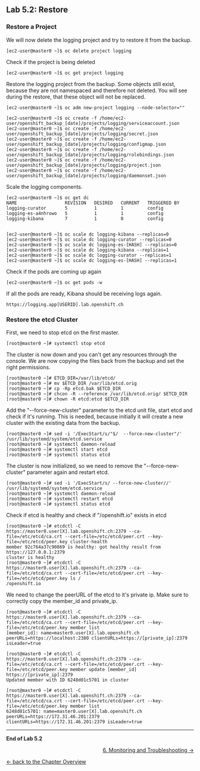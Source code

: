 ## Lab 5.2: Restore

### Restore a Project

We will now delete the logging project and try to restore it from the backup.
```
[ec2-user@master0 ~]$ oc delete project logging
```

Check if the project is being deleted
```
[ec2-user@master0 ~]$ oc get project logging
```

Restore the logging project from the backup. Some objects still exist, because they are not namespaced and therefore not deleted. You will see during the restore, that these object will not be replaced.
```
[ec2-user@master0 ~]$ oc adm new-project logging --node-selector=""

[ec2-user@master0 ~]$ oc create -f /home/ec2-user/openshift_backup_[date]/projects/logging/serviceaccount.json
[ec2-user@master0 ~]$ oc create -f /home/ec2-user/openshift_backup_[date]/projects/logging/secret.json
[ec2-user@master0 ~]$ oc create -f /home/ec2-user/openshift_backup_[date]/projects/logging/configmap.json
[ec2-user@master0 ~]$ oc create -f /home/ec2-user/openshift_backup_[date]/projects/logging/rolebindings.json
[ec2-user@master0 ~]$ oc create -f /home/ec2-user/openshift_backup_[date]/projects/logging/project.json
[ec2-user@master0 ~]$ oc create -f /home/ec2-user/openshift_backup_[date]/projects/logging/daemonset.json
```

Scale the logging components.
```
[ec2-user@master0 ~]$ oc get dc
NAME                  REVISION   DESIRED   CURRENT   TRIGGERED BY
logging-curator       5          1         1         config
logging-es-a4nhrowo   5          1         1         config
logging-kibana        7          1         0         config


[ec2-user@master0 ~]$ oc scale dc logging-kibana --replicas=0
[ec2-user@master0 ~]$ oc scale dc logging-curator --replicas=0
[ec2-user@master0 ~]$ oc scale dc logging-es-[HASH] --replicas=0
[ec2-user@master0 ~]$ oc scale dc logging-kibana --replicas=1
[ec2-user@master0 ~]$ oc scale dc logging-curator --replicas=1
[ec2-user@master0 ~]$ oc scale dc logging-es-[HASH] --replicas=1
``` 

Check if the pods are coming up again
```
[ec2-user@master0 ~]$ oc get pods -w
```

If all the pods are ready, Kibana should be receiving logs again.
```
https://logging.app[USERID].lab.openshift.ch
```


### Restore the etcd Cluster

First, we need to stop etcd on the first master.
```
[root@master0 ~]# systemctl stop etcd
```

The cluster is now down and you can't get any resources through the console. We are now copying the files back from the backup and set the right permissions.
```
[root@master0 ~]# ETCD_DIR=/var/lib/etcd/
[root@master0 ~]# mv $ETCD_DIR /var/lib/etcd.orig
[root@master0 ~]# cp -Rp etcd.bak $ETCD_DIR
[root@master0 ~]# chcon -R --reference /var/lib/etcd.orig/ $ETCD_DIR
[root@master0 ~]# chown -R etcd:etcd $ETCD_DIR
```

Add the "--force-new-cluster" parameter to the etcd unit file, start etcd and check if it's running. This is needed, because initially it will create a new cluster with the existing data from the backup.
```
[root@master0 ~]# sed -i '/ExecStart/s/"$/  --force-new-cluster"/' /usr/lib/systemd/system/etcd.service
[root@master0 ~]# systemctl daemon-reload
[root@master0 ~]# systemctl start etcd
[root@master0 ~]# systemctl status etcd
```

The cluster is now initialized, so we need to remove the "--force-new-cluster" parameter again and restart etcd.
```
[root@master0 ~]# sed -i '/ExecStart/s/ --force-new-cluster//' /usr/lib/systemd/system/etcd.service
[root@master0 ~]# systemctl daemon-reload
[root@master0 ~]# systemctl restart etcd
[root@master0 ~]# systemctl status etcd
```

Check if etcd is healthy and check if "/openshift.io" exists in etcd
```
[root@master0 ~]# etcdctl -C https://master0.user[X].lab.openshift.ch:2379 --ca-file=/etc/etcd/ca.crt --cert-file=/etc/etcd/peer.crt --key-file=/etc/etcd/peer.key cluster-health
member 92c764a37c90869 is healthy: got healthy result from https://127.0.0.1:2379
cluster is healthy
[root@master0 ~]# etcdctl -C https://master0.user[X].lab.openshift.ch:2379 --ca-file=/etc/etcd/ca.crt --cert-file=/etc/etcd/peer.crt --key-file=/etc/etcd/peer.key ls /
/openshift.io
```

We need to change the peerURL of the etcd to it's private ip. Make sure to
correctly copy the member_id and private_ip.
```
[root@master0 ~]# etcdctl -C https://master0.user[X].lab.openshift.ch:2379 --ca-file=/etc/etcd/ca.crt --cert-file=/etc/etcd/peer.crt --key-file=/etc/etcd/peer.key member list
[member_id]: name=master0.user[X].lab.openshift.ch peerURLs=https://localhost:2380 clientURLs=https://[private_ip]:2379 isLeader=true

[root@master0 ~]# etcdctl -C https://master0.user[X].lab.openshift.ch:2379 --ca-file=/etc/etcd/ca.crt --cert-file=/etc/etcd/peer.crt --key-file=/etc/etcd/peer.key member update [member_id] https://[private_ip]:2379
Updated member with ID 6248d01c5701 in cluster

[root@master0 ~]# etcdctl -C https://master0.user[X].lab.openshift.ch:2379 --ca-file=/etc/etcd/ca.crt --cert-file=/etc/etcd/peer.crt --key-file=/etc/etcd/peer.key member list
6248d01c5701: name=master0.user[X].lab.openshift.ch peerURLs=https://172.31.46.201:2379 clientURLs=https://172.31.46.201:2379 isLeader=true
```


---

**End of Lab 5.2**

<p width="100px" align="right"><a href="60_monitoring_troubleshooting.md">6. Monitoring and Troubleshooting →</a></p>

[← back to the Chapter Overview](50_backup_restore.md)
